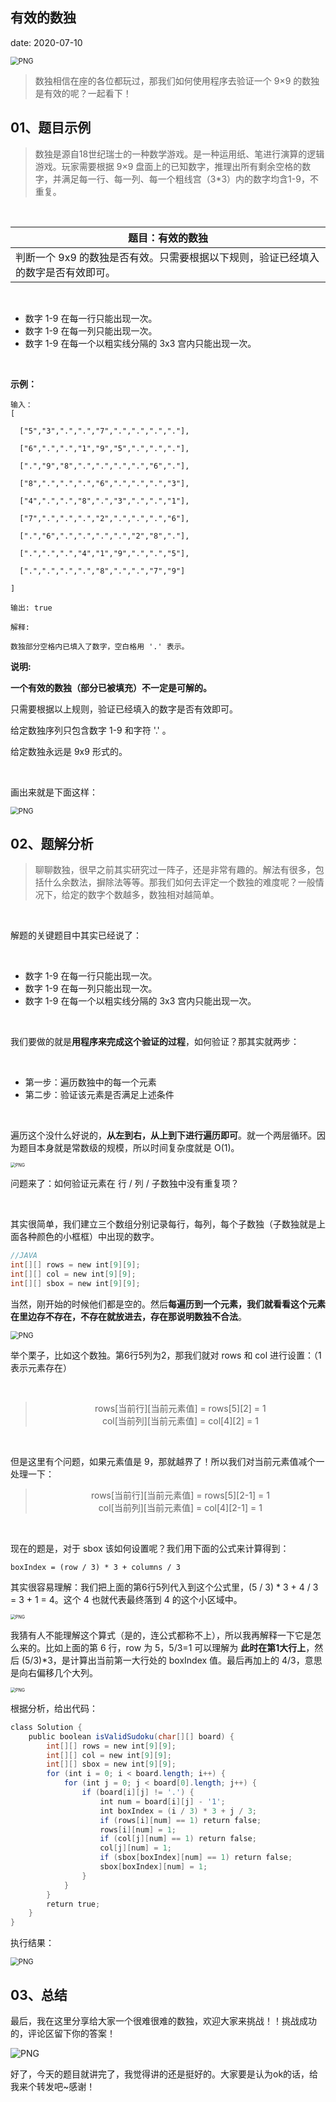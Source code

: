  
##	有效的数独
date:	2020-07-10
 

<img src="./28/1.gif" alt="PNG" style="zoom: 80%;" />

> 数独相信在座的各位都玩过，那我们如何使用程序去验证一个 9×9 的数独是有效的呢？一起看下！

## 01、题目示例

> 数独是源自18世纪瑞士的一种数学游戏。是一种运用纸、笔进行演算的逻辑游戏。玩家需要根据 9×9 盘面上的已知数字，推理出所有剩余空格的数字，并满足每一行、每一列、每一个粗线宫（3*3）内的数字均含1-9，不重复。

<br/>

| 题目：有效的数独                                             |
| ------------------------------------------------------------ |
| 判断一个 9x9 的数独是否有效。只需要根据以下规则，验证已经填入的数字是否有效即可。 |

<br/>

- 数字 1-9 在每一行只能出现一次。
- 数字 1-9 在每一列只能出现一次。
- 数字 1-9 在每一个以粗实线分隔的 3x3 宫内只能出现一次。

<br/>

**示例：**

```
输入：
[

  ["5","3",".",".","7",".",".",".","."],

  ["6",".",".","1","9","5",".",".","."],

  [".","9","8",".",".",".",".","6","."],

  ["8",".",".",".","6",".",".",".","3"],

  ["4",".",".","8",".","3",".",".","1"],

  ["7",".",".",".","2",".",".",".","6"],

  [".","6",".",".",".",".","2","8","."],

  [".",".",".","4","1","9",".",".","5"],

  [".",".",".",".","8",".",".","7","9"]

]

输出: true

解释:

数独部分空格内已填入了数字，空白格用 '.' 表示。

```

**说明:**

**一个有效的数独（部分已被填充）不一定是可解的。**

只需要根据以上规则，验证已经填入的数字是否有效即可。

给定数独序列只包含数字 1-9 和字符 '.' 。

给定数独永远是 9x9 形式的。

<br/>

画出来就是下面这样：

<img src="./28/2.jpg" alt="PNG" style="zoom: 80%;" />

## 02、题解分析

> 聊聊数独，很早之前其实研究过一阵子，还是非常有趣的。解法有很多，包括什么余数法，摒除法等等。那我们如何去评定一个数独的难度呢？一般情况下，给定的数字个数越多，数独相对越简单。

<br/>

解题的关键题目中其实已经说了：

<br/>

- 数字 1-9 在每一行只能出现一次。
- 数字 1-9 在每一列只能出现一次。
- 数字 1-9 在每一个以粗实线分隔的 3x3 宫内只能出现一次。

<br/>

我们要做的就是**用程序来完成这个验证的过程**，如何验证？那其实就两步：

<br/>

- 第一步：遍历数独中的每一个元素
- 第二步：验证该元素是否满足上述条件

<br/>

遍历这个没什么好说的，**从左到右，从上到下进行遍历即可**。就一个两层循环。因为题目本身就是常数级的规模，所以时间复杂度就是 O(1)。

<img src="./28/3.jpg" alt="PNG" style="zoom: 50%;" />

问题来了：如何验证元素在 行 / 列 / 子数独中没有重复项？

<br/>

其实很简单，我们建立三个数组分别记录每行，每列，每个子数独（子数独就是上面各种颜色的小框框）中出现的数字。

```java
//JAVA
int[][] rows = new int[9][9];
int[][] col = new int[9][9];
int[][] sbox = new int[9][9];
```

当然，刚开始的时候他们都是空的。然后**每遍历到一个元素，我们就看看这个元素在里边存不存在，不存在就放进去，存在那说明数独不合法**。

<img src="./28/4.jpg" alt="PNG" style="zoom: 80%;" />

举个栗子，比如这个数独。第6行5列为2，那我们就对 rows 和 col 进行设置：（1表示元素存在）

<br/>

><center>rows[当前行][当前元素值] = rows[5][2] = 1</center>
><center>col[当前列][当前元素值] = col[4][2] = 1</center>

<br/>

但是这里有个问题，如果元素值是 9，那就越界了！所以我们对当前元素值减个一处理一下：



><center>rows[当前行][当前元素值] = rows[5][2-1] = 1</center>
><center>col[当前列][当前元素值] = col[4][2-1] = 1</center>

<br/>

现在的题是，对于 sbox 该如何设置呢？我们用下面的公式来计算得到：

```
boxIndex = (row / 3) * 3 + columns / 3
```

其实很容易理解：我们把上面的第6行5列代入到这个公式里，(5 / 3) * 3 + 4 / 3 = 3 + 1 = 4。这个 4 也就代表最终落到 4 的这个小区域中。

<img src="./28/5.jpg" alt="PNG" style="zoom: 50%;" />

我猜有人不能理解这个算式（是的，连公式都称不上），所以我再解释一下它是怎么来的。比如上面的第 6 行，row 为 5，5/3=1 可以理解为 **此时在第1大行上**，然后 (5/3)*3，是计算出当前第一大行处的 boxIndex 值。最后再加上的 4/3，意思是向右偏移几个大列。

<img src="./28/6.jpg" alt="PNG" style="zoom: 50%;" />

根据分析，给出代码：

```java
class Solution { 
    public boolean isValidSudoku(char[][] board) { 
        int[][] rows = new int[9][9]; 
        int[][] col = new int[9][9]; 
        int[][] sbox = new int[9][9]; 
        for (int i = 0; i < board.length; i++) {
            for (int j = 0; j < board[0].length; j++) { 
                if (board[i][j] != '.') { 
                    int num = board[i][j] - '1';
                    int boxIndex = (i / 3) * 3 + j / 3;
                    if (rows[i][num] == 1) return false;
                    rows[i][num] = 1;
                    if (col[j][num] == 1) return false;
                    col[j][num] = 1;
                    if (sbox[boxIndex][num] == 1) return false;
                    sbox[boxIndex][num] = 1;
                }
            }
        }
        return true;
    }
}
```

执行结果：

<img src="./28/7.jpg" alt="PNG" style="zoom: 80%;" />

## 03、总结

最后，我在这里分享给大家一个很难很难的数独，欢迎大家来挑战！！挑战成功的，评论区留下你的答案！

<img src="./28/8.jpg" alt="PNG"  />

好了，今天的题目就讲完了，我觉得讲的还是挺好的。大家要是认为ok的话，给我来个转发吧~感谢！